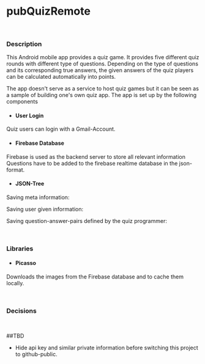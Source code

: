 # pubQuizRemote

<br>

### Description

This Android mobile app provides a quiz game.
It provides five different quiz rounds with different type of questions.
Depending on the type of questions and its corresponding true answers, the given answers of the quiz players can be calculated automatically into points.

The app doesn't serve as a service to host quiz games but it can be seen as a sample of building one's own quiz app.
The app is set up by the following components

- #### User Login
Quiz users can login with a Gmail-Account.

- #### Firebase Database
Firebase is used as the backend server to store all relevant information
Questions have to be added to the firebase realtime database in the json-format.

- #### JSON-Tree

Saving meta information:

Saving user given information:

Saving question-answer-pairs defined by the quiz programmer:


<br>

### Libraries

- #### Picasso
 Downloads the images from the Firebase database and to cache them locally.

<br>

### Decisions

<br>

 ##TBD

 - Hide api key and similar private information before switching this project to github-public.

